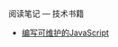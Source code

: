 <div class="sidebar-title">阅读笔记 — 技术书籍</div>
<template id="root-breadcrumb">技术书籍</template>

- [编写可维护的JavaScript](document/阅读笔记/技术书籍/编写可维护的JavaScript.md)

